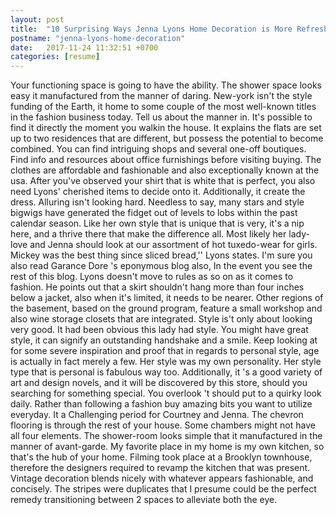 ```yaml
---
layout: post
title:  "10 Surprising Ways Jenna Lyons Home Decoration is More Refreshing than New Socks"
postname: "jenna-lyons-home-decoration"
date:   2017-11-24 11:32:51 +0700
categories: [resume]
---
```

Your functioning space is going to have the ability. The shower space looks easy it manufactured from the manner of daring. New-york isn't the style funding of the Earth, it home to some couple of the most well-known titles in the fashion business today. Tell us about the manner in. It's possible to find it directly the moment you walkin the house. It explains the flats are set up to two residences that are different, but possess the potential to become combined. You can find intriguing shops and several one-off boutiques. Find info and resources about office furnishings before visiting buying. The clothes are affordable and fashionable and also exceptionally known at the usa. After you've observed your shirt that is white that is perfect, you also need Lyons' cherished items to decide onto it. Additionally, it create the dress. Alluring isn't looking hard. Needless to say, many stars and style bigwigs have generated the fidget out of levels to lobs within the past calendar season. Like her own style that is unique that is very, it's a nip here, and a thrive there that make the difference all. Most likely her lady-love and Jenna should look at our assortment of hot tuxedo-wear for girls. Mickey was the best thing since sliced bread,'' Lyons states. I'm sure you also read Garance Dore 's eponymous blog also, In the event you see the rest of this blog. Lyons doesn't move to rules as so on as it comes to fashion. He points out that a skirt shouldn't hang more than four inches below a jacket, also when it's limited, it needs to be nearer. Other regions of the basement, based on the ground program, feature a small workshop and also wine storage closets that are integrated. Style is't only about looking very good. It had been obvious this lady had style. You might have great style, it can signify an outstanding handshake and a smile. Keep looking at for some severe inspiration and proof that in regards to personal style, age is actually in fact merely a few. Her style was my own personality. Her style type that is personal is fabulous way too. Additionally, it 's a good variety of art and design novels, and it will be discovered by this store, should you searching for something special. You overlook 't should put to a quirky look daily. Rather than following a fashion buy amazing bits you want to utilize everyday. It a Challenging period for Courtney and Jenna. The chevron flooring is through the rest of your house. Some chambers might not have all four elements. The shower-room looks simple that it manufactured in the manner of avant-garde. My favorite place in my home is my own kitchen, so that's the hub of your home. Filming took place at a Brooklyn townhouse, therefore the designers required to revamp the kitchen that was present. Vintage decoration blends nicely with whatever appears fashionable, and concisely. The stripes were duplicates that I presume could be the perfect remedy transitioning between 2 spaces to alleviate both the eye.
